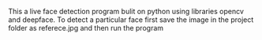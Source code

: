 This a live face detection program bulit on python using libraries opencv and deepface.
To detect a particular face first save the image in the project folder as referece.jpg and then run the program
